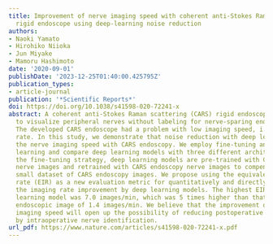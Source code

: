 ```yaml
---
title: Improvement of nerve imaging speed with coherent anti-Stokes Raman scattering
  rigid endoscope using deep-learning noise reduction
authors:
- Naoki Yamato
- Hirohiko Niioka
- Jun Miyake
- Mamoru Hashimoto
date: '2020-09-01'
publishDate: '2023-12-25T01:40:00.425795Z'
publication_types:
- article-journal
publication: '*Scientific Reports*'
doi: https://doi.org/10.1038/s41598-020-72241-x
abstract: A coherent anti-Stokes Raman scattering (CARS) rigid endoscope was developed
  to visualize peripheral nerves without labeling for nerve-sparing endoscopic surgery.
  The developed CARS endoscope had a problem with low imaging speed, i.e. low imaging
  rate. In this study, we demonstrate that noise reduction with deep learning boosts
  the nerve imaging speed with CARS endoscopy. We employ fine-tuning and ensemble
  learning and compare deep learning models with three different architectures. In
  the fine-tuning strategy, deep learning models are pre-trained with CARS microscopy
  nerve images and retrained with CARS endoscopy nerve images to compensate for the
  small dataset of CARS endoscopy images. We propose using the equivalent imaging
  rate (EIR) as a new evaluation metric for quantitatively and directly assessing
  the imaging rate improvement by deep learning models. The highest EIR of the deep
  learning model was 7.0 images/min, which was 5 times higher than that of the raw
  endoscopic image of 1.4 images/min. We believe that the improvement of the nerve
  imaging speed will open up the possibility of reducing postoperative dysfunction
  by intraoperative nerve identification.
url_pdf: https://www.nature.com/articles/s41598-020-72241-x.pdf
---
```

